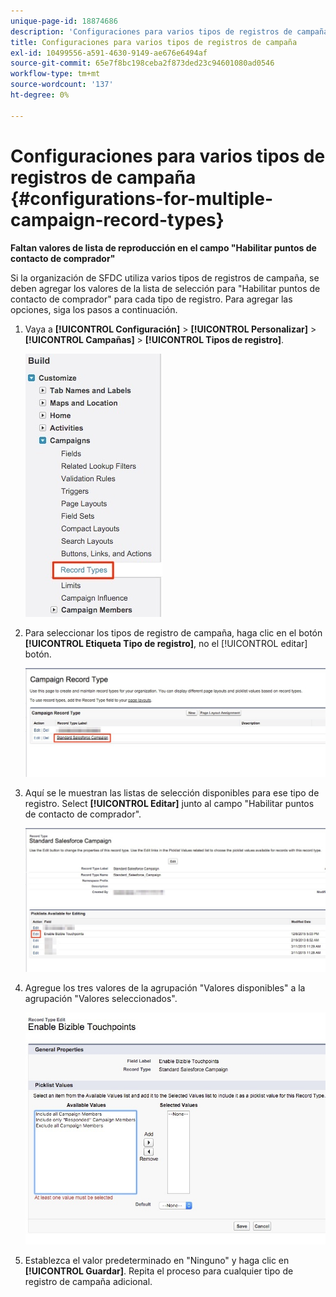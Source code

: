 ```yaml
---
unique-page-id: 18874686
description: 'Configuraciones para varios tipos de registros de campaña: [!DNL Marketo Measure] - Documentación del producto'
title: Configuraciones para varios tipos de registros de campaña
exl-id: 10499556-a591-4630-9149-ae676e6494af
source-git-commit: 65e7f8bc198ceba2f873ded23c94601080ad0546
workflow-type: tm+mt
source-wordcount: '137'
ht-degree: 0%

---
```


# Configuraciones para varios tipos de registros de campaña {#configurations-for-multiple-campaign-record-types}

**Faltan valores de lista de reproducción en el campo &quot;Habilitar puntos de contacto de comprador&quot;**

Si la organización de SFDC utiliza varios tipos de registros de campaña, se deben agregar los valores de la lista de selección para &quot;Habilitar puntos de contacto de comprador&quot; para cada tipo de registro. Para agregar las opciones, siga los pasos a continuación.

1. Vaya a **[!UICONTROL Configuración]** > **[!UICONTROL Personalizar]** > **[!UICONTROL Campañas]** > **[!UICONTROL Tipos de registro]**.

   ![](assets/1.jpg)

1. Para seleccionar los tipos de registro de campaña, haga clic en el botón **[!UICONTROL Etiqueta Tipo de registro]**, no el [!UICONTROL editar] botón.

   ![](assets/2.jpg)

1. Aquí se le muestran las listas de selección disponibles para ese tipo de registro. Select **[!UICONTROL Editar]** junto al campo &quot;Habilitar puntos de contacto de comprador&quot;.

   ![](assets/3.jpg)

1. Agregue los tres valores de la agrupación &quot;Valores disponibles&quot; a la agrupación &quot;Valores seleccionados&quot;.

   ![](assets/4.jpg)

1. Establezca el valor predeterminado en &quot;Ninguno&quot; y haga clic en **[!UICONTROL Guardar]**. Repita el proceso para cualquier tipo de registro de campaña adicional.
